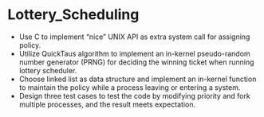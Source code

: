 # Lottery_Scheduling

- Use C to implement “nice” UNIX API as extra system call for assigning policy.
- Utilize QuickTaus algorithm to implement an in-kernel pseudo-random number generator (PRNG) for deciding the winning ticket when running lottery scheduler.
- Choose linked list as data structure and implement an in-kernel function to maintain the policy while a process leaving or entering a system.
- Design three test cases to test the code by modifying priority and fork multiple processes, and the result meets expectation. 
